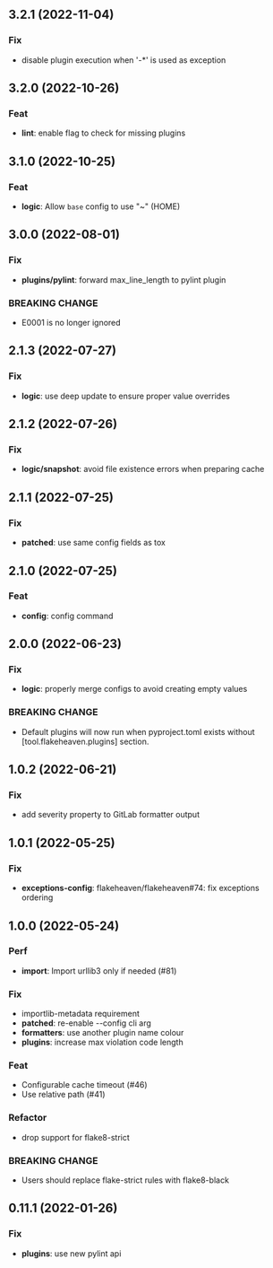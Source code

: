 ## 3.2.1 (2022-11-04)

### Fix

- disable plugin execution when '-*' is used as exception

## 3.2.0 (2022-10-26)

### Feat

- **lint**: enable flag to check for missing plugins

## 3.1.0 (2022-10-25)

### Feat

- **logic**: Allow `base` config to use "~" (HOME)

## 3.0.0 (2022-08-01)

### Fix

- **plugins/pylint**: forward max_line_length to pylint plugin

### BREAKING CHANGE

- E0001 is no longer ignored

## 2.1.3 (2022-07-27)

### Fix

- **logic**: use deep update to ensure proper value overrides

## 2.1.2 (2022-07-26)

### Fix

- **logic/snapshot**: avoid file existence errors when preparing cache

## 2.1.1 (2022-07-25)

### Fix

- **patched**: use same config fields as tox

## 2.1.0 (2022-07-25)

### Feat

- **config**: config command

## 2.0.0 (2022-06-23)

### Fix

- **logic**: properly merge configs to avoid creating empty values

### BREAKING CHANGE

- Default plugins will now run when pyproject.toml exists without [tool.flakeheaven.plugins] section.

## 1.0.2 (2022-06-21)

### Fix

- add severity property to GitLab formatter output

## 1.0.1 (2022-05-25)

### Fix

- **exceptions-config**: flakeheaven/flakeheaven#74: fix exceptions ordering

## 1.0.0 (2022-05-24)

### Perf

- **import**: Import urllib3 only if needed (#81)

### Fix

- importlib-metadata requirement
- **patched**: re-enable --config cli arg
- **formatters**: use another plugin name colour
- **plugins**: increase max violation code length

### Feat

- Configurable cache timeout (#46)
- Use relative path (#41)

### Refactor

- drop support for flake8-strict

### BREAKING CHANGE

- Users should replace flake-strict rules with flake8-black

## 0.11.1 (2022-01-26)

### Fix

- **plugins**: use new pylint api
